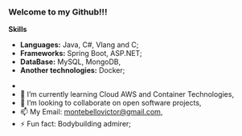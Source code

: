 ### Welcome to my Github!!!

**Skills**

* **Languages:** Java, C#, Vlang and C;
* **Frameworks:** Spring Boot, ASP.NET;
* **DataBase:** MySQL, MongoDB,
* **Another technologies:** Docker;
- 
- 🌱 I’m currently learning Cloud AWS and Container Technologies,
- 👯 I’m looking to collaborate on open software projects,
- 📫 My Email: montebellovictor@gmail.com,
- ⚡ Fun fact: Bodybuilding admirer;
